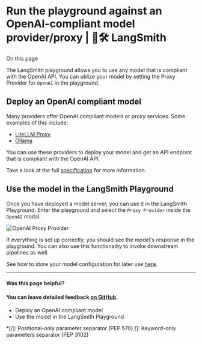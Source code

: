 # Run the playground against an OpenAI-compliant model provider/proxy | 🦜️🛠️ LangSmith

On this page

The LangSmith playground allows you to use any model that is compliant with the OpenAI API. You can utilize your model by setting the Proxy Provider for `OpenAI` in the playground.

## Deploy an OpenAI compliant model​

Many providers offer OpenAI compliant models or proxy services. Some examples of this include:

  * [LiteLLM Proxy](https://github.com/BerriAI/litellm?tab=readme-ov-file#quick-start-proxy---cli)
  * [Ollama](https://ollama.com/)

You can use these providers to deploy your model and get an API endpoint that is compliant with the OpenAI API.

Take a look at the full [specification](https://platform.openai.com/docs/api-reference/chat) for more information.

## Use the model in the LangSmith Playground​

Once you have deployed a model server, you can use it in the LangSmith Playground. Enter the playground and select the `Proxy Provider` inside the `OpenAI` modal.

![OpenAI Proxy Provider](/assets/images/openai_proxy_provider-69efe92e79a8bff3d690cec9493d22d2.png)

If everything is set up correctly, you should see the model's response in the playground. You can also use this functionality to invoke downstream pipelines as well.

See how to store your model configuration for later use [here](/prompt_engineering/how_to_guides/managing_model_configurations).

* * *

#### Was this page helpful?

  

#### You can leave detailed feedback [on GitHub](https://github.com/langchain-ai/langsmith-docs/issues/new?title=DOC%3A+%3CPlease+write+a+comprehensive+title+after+the+%27DOC%3A+%27+prefix%3E).

  * Deploy an OpenAI compliant model
  * Use the model in the LangSmith Playground

  *[/]: Positional-only parameter separator (PEP 570)
  *[*]: Keyword-only parameters separator (PEP 3102)